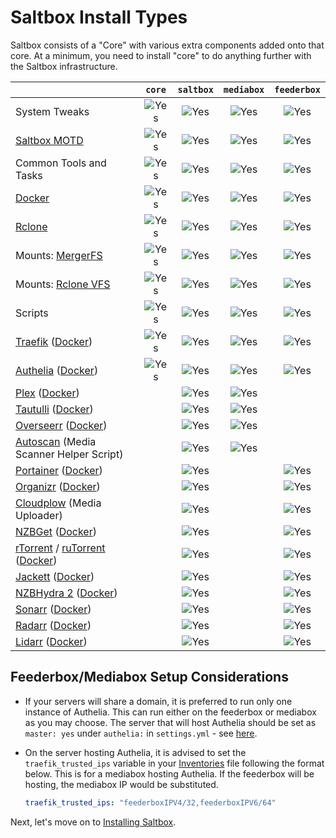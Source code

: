 # Saltbox Install Types

Saltbox consists of a "Core" with various extra components added onto that core.  At a minimum, you need to install "core" to do anything further with the Saltbox infrastructure.

|                                                                                                                                                                                                    |       `core`       |     `saltbox`     |     `mediabox`     |    `feederbox`     |
|:---------------------------------------------------------------------------------------------------------------------------------------------------------------------------------------------------|:------------------:|:------------------:|:------------------:|:------------------:|
| System Tweaks                                                                                                                                                      |    ![Yes][yes]     |    ![Yes][yes]     |    ![Yes][yes]     |    ![Yes][yes]     |
| [Saltbox MOTD](https://github.com/saltyorg/motd)                                                                                                                   |    ![Yes][yes]     |    ![Yes][yes]     |    ![Yes][yes]     |    ![Yes][yes]     |
| Common Tools and Tasks                                                                                                                                             |    ![Yes][yes]     |    ![Yes][yes]     |    ![Yes][yes]     |    ![Yes][yes]     |
| [Docker](https://www.docker.com/community-edition)                                                                                                                 |    ![Yes][yes]     |    ![Yes][yes]     |    ![Yes][yes]     |    ![Yes][yes]     |
| [Rclone](https://rclone.org)                                                                                                                                       |    ![Yes][yes]     |    ![Yes][yes]     |    ![Yes][yes]     |    ![Yes][yes]     |
| Mounts: [MergerFS](https://github.com/trapexit/mergerfs)                                                                                                           |    ![Yes][yes]     |    ![Yes][yes]     |    ![Yes][yes]     |    ![Yes][yes]     |
| Mounts: [Rclone VFS](https://rclone.org/commands/rclone_mount/#vfs-virtual-file-system)                                                                            |    ![Yes][yes]     |    ![Yes][yes]     |    ![Yes][yes]     |    ![Yes][yes]     |
| Scripts                                                                                                                                                            |    ![Yes][yes]     |    ![Yes][yes]     |    ![Yes][yes]     |    ![Yes][yes]     |
| [Traefik](https://traefik.io/traefik/) ([Docker](https://hub.docker.com/_/traefik/))                                                                               |    ![Yes][yes]     |    ![Yes][yes]     |    ![Yes][yes]     |    ![Yes][yes]     |
| [Authelia](https://www.authelia.com/) ([Docker](https://hub.docker.com/r/authelia/authelia))                                                                       |    ![Yes][yes]     |    ![Yes][yes]     |    ![Yes][yes]     |    ![Yes][yes]     |
| [Plex](https://www.plex.tv) ([Docker](https://github.com/plexinc/pms-docker))                                                                                      |                    |    ![Yes][yes]     |    ![Yes][yes]     |                    |
| [Tautulli](http://tautulli.com/) ([Docker](https://github.com/Tautulli/Tautulli-Docker))                                                                           |                    |    ![Yes][yes]     |    ![Yes][yes]     |                    |
| [Overseerr](https://docs.overseerr.dev/)  ([Docker](https://github.com/sct/overseerr))                                                                             |                    |    ![Yes][yes]     |    ![Yes][yes]     |                    |
| [Autoscan](https://github.com/Cloudbox/autoscan) (Media Scanner Helper Script)                                                                                     |                    |    ![Yes][yes]     |    ![Yes][yes]     |                    |
| [Portainer](https://portainer.io) ([Docker](https://hub.docker.com/r/portainer/portainer/))                                                                        |                    |    ![Yes][yes]     |                    |    ![Yes][yes]     |
| [Organizr](https://github.com/causefx/Organizr) ([Docker](https://github.com/linuxserver/docker-organizr))                                                         |                    |    ![Yes][yes]     |                    |    ![Yes][yes]     |
| [Cloudplow](https://github.com/l3uddz/cloudplow) (Media Uploader)                                                                                                  |                    |    ![Yes][yes]     |                    |    ![Yes][yes]     |
| [NZBGet](https://nzbget.net) ([Docker](https://github.com/hotio/docker-nzbget))                                                                                    |                    |    ![Yes][yes]     |                    |    ![Yes][yes]     |
| [rTorrent](https://github.com/rakshasa/rtorrent) / [ruTorrent](https://github.com/Novik/ruTorrent) ([Docker](https://github.com/horjulf/docker-rutorrent-autodl))  |                    |    ![Yes][yes]     |                    |    ![Yes][yes]     |
| [Jackett](https://github.com/Jackett/Jackett) ([Docker](https://github.com/hotio/docker-jackett))                                                                  |                    |    ![Yes][yes]     |                    |    ![Yes][yes]     |
| [NZBHydra 2](https://github.com/theotherp/nzbhydra2) ([Docker](https://github.com/hotio/docker-nzbhydra2))                                                         |                    |    ![Yes][yes]     |                    |    ![Yes][yes]     |
| [Sonarr](https://sonarr.tv) ([Docker](https://github.com/hotio/docker-sonarr))                                                                                     |                    |    ![Yes][yes]     |                    |    ![Yes][yes]     |
| [Radarr](https://radarr.video) ([Docker](https://github.com/hotio/docker-radarr))                                                                                  |                    |    ![Yes][yes]     |                    |    ![Yes][yes]     |
| [Lidarr](https://lidarr.audio) ([Docker](https://github.com/hotio/docker-lidarr))                                                                                  |                    |    ![Yes][yes]     |                    |    ![Yes][yes]     |

  [yes]:../../images/check-mark.png

## Feederbox/Mediabox Setup Considerations

- If your servers will share a domain, it is preferred to run only one instance of Authelia. This can run either on the feederbox or mediabox as you may choose. The server that will host Authelia should be set as `master: yes` under `authelia:` in `settings.yml` - see [here](../install/install.md#__code_8_annotation_6).

- On the server hosting Authelia, it is advised to set the `traefik_trusted_ips` variable in your [Inventories](../inventory/index.md) file following the format below. This is for a mediabox hosting Authelia. If the feederbox will be hosting, the mediabox IP would be substituted.

  ```yaml
  traefik_trusted_ips: "feederboxIPV4/32,feederboxIPV6/64"
  ```

Next, let's move on to [Installing Saltbox](../install/install.md).

<!--
:heavy_check_mark:
-->
